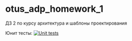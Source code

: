 # otus_adp_homework_1
ДЗ 2 по курсу архитектура и шаблоны проектирования

Юнит тесты: [![Unit tests](https://github.com/palekseym/otus_adp_homework/actions/workflows/homework_2.yml/badge.svg)](https://github.com/palekseym/otus_adp_homework/actions/workflows/homework_2.yml "Unit tests")
